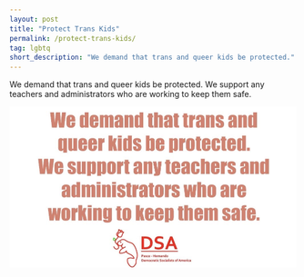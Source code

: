 ```yaml
---
layout: post 
title: "Protect Trans Kids"
permalink: /protect-trans-kids/
tag: lgbtq
short_description: "We demand that trans and queer kids be protected."
---
```


We demand that trans and queer kids be protected. We support any teachers and
administrators who are working to keep them safe. 

![White image with red text stating the above two sentences](/assets/images/protecttranskids.jpg)

